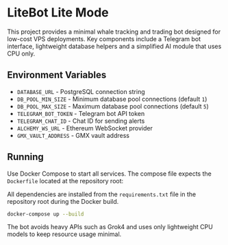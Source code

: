 # LiteBot Lite Mode

This project provides a minimal whale tracking and trading bot designed for
low-cost VPS deployments. Key components include a Telegram bot interface,
lightweight database helpers and a simplified AI module that uses CPU only.

## Environment Variables

- `DATABASE_URL` - PostgreSQL connection string
- `DB_POOL_MIN_SIZE` - Minimum database pool connections (default `1`)
- `DB_POOL_MAX_SIZE` - Maximum database pool connections (default `5`)
- `TELEGRAM_BOT_TOKEN` - Telegram bot API token
- `TELEGRAM_CHAT_ID` - Chat ID for sending alerts
- `ALCHEMY_WS_URL` - Ethereum WebSocket provider
- `GMX_VAULT_ADDRESS` - GMX vault address

## Running

Use Docker Compose to start all services. The compose file expects the
`Dockerfile` located at the repository root:

All dependencies are installed from the `requirements.txt` file in the
repository root during the Docker build.

```bash
docker-compose up --build
```

The bot avoids heavy APIs such as Grok4 and uses only lightweight CPU models
to keep resource usage minimal.

